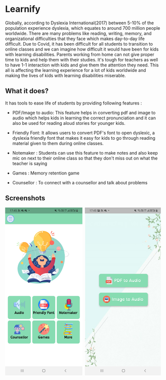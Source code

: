 # Learnify

Globally, according to Dyslexia International(2017) between 5-10% of the population experience dyslexia, which equates to around 700 million people worldwide. There are many problems like reading, writing, memory, and organizational difficulties that they face which makes day-to-day life difficult. Due to Covid, it has been difficult for all students to transition to online classes and we can imagine how difficult it would have been for kids with learning disabilities. Parents working from home can not give proper time to kids and help them with their studies. It's tough for teachers as well to have 1-1 interaction with kids and give them the attention they need. This all is affecting the learning experience for a lot of kids worldwide and making the lives of kids with learning disabilities miserable.

## What it does?

It has tools to ease life of students by providing following features :

- PDF/Image to audio: This feature helps in converting pdf and image to audio which helps kids in learning the correct pronunciation and it can also be used for reading aloud stories for younger kids.

- Friendly Font: It allows users to convert PDF's font to open dyslexic, a dyslexia friendly font that makes it easy for kids to go through reading material given to them during online classes.

- Notemaker : Students can use this feature to make notes and also keep mic on next to their online class so that they don't miss out on what the teacher is saying

- Games : Memory retention game

- Counsellor : To connect with a counsellor and talk about problems

## Screenshots

<pre>
<img src="1.jpg" width="250"> <img src="2.jpg" width="250"> <img src="4.jpg" width="250"> <img src="5.jpg" width="250"> <img src="6.jpg" width="250">
</pre>
